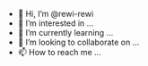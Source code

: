 - 👋 Hi, I’m @rewi-rewi
- 👀 I’m interested in ...
- 🌱 I’m currently learning ...
- 💞️ I’m looking to collaborate on ...
- 📫 How to reach me ...

<!---
rewi-rewi/rewi-rewi is a ✨ special ✨ repository because its `README.md` (this file) appears on your GitHub profile.
You can click the Preview link to take a look at your changes.
--->
